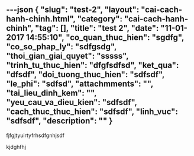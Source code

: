 ---json
{
    "slug": "test-2",
    "layout": "cai-cach-hanh-chinh.html",
    "category": "cai-cach-hanh-chinh",
    "tag": [],
    "title": "test 2",
    "date": "11-01-2017 14:55:10",
    "co_quan_thuc_hien": "sgdfg",
    "co_so_phap_ly": "sdfgsdg",
    "thoi_gian_giai_quyet": "sssss",
    "trinh_tu_thuc_hien": "dfgfsdfsd",
    "ket_qua": "dfsdf",
    "doi_tuong_thuc_hien": "sdfsdf",
    "le_phi": "sdfsd",
    "attachmments": "",
    "tai_lieu_dinh_kem": "",
    "yeu_cau_va_dieu_kien": "sdfsdf",
    "cach_thuc_thuc_hien": "sdfsdf",
    "linh_vuc": "sdfsdf",
    "description": ""
}
---
<p>fjfgjtyuirtyfrhsdfgnhjsdf</p><p>kjdghfhj</p>